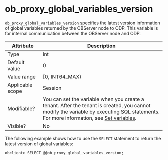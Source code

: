 # ob_proxy_global_variables_version

`ob_proxy_global_variables_version` specifies the latest version information of global variables returned by the OBServer node to ODP. This variable is for internal communication between the OBServer node and ODP.

| **Attribute** | **Description** |
|--------|---------------------------------------------------------------------------------------------------------|
| Type | int |
| Default value | 0 |
| Value range | \[0, INT64_MAX) |
| Applicable scope | Session |
| Modifiable? | You can set the variable when you create a tenant. After the tenant is created, you cannot modify the variable by executing SQL statements. For more information, see [Set variables](../../../2.administrator-guide/2.basic-database-management/2.configuration-management/3.set-variables.md). |
| Visible? | No |

The following example shows how to use the `SELECT` statement to return the latest version of global variables:

```unknow
obclient> SELECT @@ob_proxy_global_variables_version;
```
